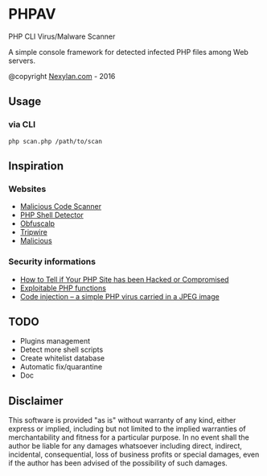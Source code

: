 PHPAV
=====

PHP CLI Virus/Malware Scanner

A simple console framework for detected infected PHP files among Web servers.

@copyright [Nexylan.com](http://www.nexylan.com) - 2016

Usage
---
### via CLI

```
php scan.php /path/to/scan
```

Inspiration
---

### Websites

- [Malicious Code Scanner](https://github.com/mikestowe/Malicious-Code-Scanner)
- [PHP Shell Detector](https://github.com/emposha/PHP-Shell-Detector)
- [Obfuscalp](https://github.com/Orbixx/Obfuscalp)
- [Tripwire](https://github.com/lucanos/Tripwire)
- [Malicious](https://github.com/krismas/Malicious)

### Security informations

- [How to Tell if Your PHP Site has been Hacked or Compromised](http://www.gregfreeman.org/2013/how-to-tell-if-your-php-site-has-been-compromised)
- [Exploitable PHP functions](http://stackoverflow.com/questions/3115559/exploitable-php-functions)
- [Code injection – a simple PHP virus carried in a JPEG image](http://php.webtutor.pl/en/2011/05/13/php-code-injection-a-simple-virus-written-in-php-and-carried-in-a-jpeg-image)

TODO
---
- Plugins management
- Detect more shell scripts
- Create whitelist database
- Automatic fix/quarantine
- Doc

Disclaimer
---
This software is provided "as is" without warranty of any kind, either express or implied, including but not limited to the implied warranties of merchantability and fitness for a particular purpose. In no event shall the author be liable for any damages whatsoever including direct, indirect, incidental, consequential, loss of business profits or special damages, even if the author has been advised of the possibility of such damages.
